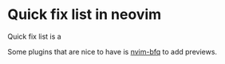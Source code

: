 # Quick fix list in neovim

Quick fix list is a

Some plugins that are nice to have is [nvim-bfq] to add previews.

[nvim-bfq]: https://github.com/kevinhwang91/nvim-bqf

